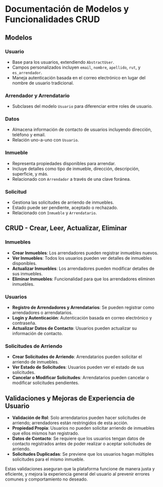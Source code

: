# Documentación de Modelos y Funcionalidades CRUD

## Modelos

### Usuario
- Base para los usuarios, extendiendo `AbstractUser`.
- Campos personalizados incluyen `email`, `nombre`, `apellido`, `rut`, y `es_arrendador`.
- Maneja autenticación basada en el correo electrónico en lugar del nombre de usuario tradicional.

### Arrendador y Arrendatario
- Subclases del modelo `Usuario` para diferenciar entre roles de usuario.

### Datos
- Almacena información de contacto de usuarios incluyendo dirección, teléfono y email.
- Relación uno-a-uno con `Usuario`.

### Inmueble
- Representa propiedades disponibles para arrendar.
- Incluye detalles como tipo de inmueble, dirección, descripción, superficie, y más.
- Relacionado con `Arrendador` a través de una clave foránea.

### Solicitud
- Gestiona las solicitudes de arriendo de inmuebles.
- Estado puede ser pendiente, aceptado o rechazado.
- Relacionado con `Inmueble` y `Arrendatario`.

## CRUD - Crear, Leer, Actualizar, Eliminar

### Inmuebles
- **Crear Inmuebles**: Los arrendadores pueden registrar inmuebles nuevos.
- **Ver Inmuebles**: Todos los usuarios pueden ver detalles de inmuebles disponibles.
- **Actualizar Inmuebles**: Los arrendadores pueden modificar detalles de sus inmuebles.
- **Eliminar Inmuebles**: Funcionalidad para que los arrendadores eliminen inmuebles.

### Usuarios
- **Registro de Arrendadores y Arrendatarios**: Se pueden registrar como arrendadores o arrendatarios.
- **Login y Autenticación**: Autenticación basada en correo electrónico y contraseña.
- **Actualizar Datos de Contacto**: Usuarios pueden actualizar su información de contacto.

### Solicitudes de Arriendo
- **Crear Solicitudes de Arriendo**: Arrendatarios pueden solicitar el arriendo de inmuebles.
- **Ver Estado de Solicitudes**: Usuarios pueden ver el estado de sus solicitudes.
- **Cancelar o Modificar Solicitudes**: Arrendatarios pueden cancelar o modificar solicitudes pendientes.

## Validaciones y Mejoras de Experiencia de Usuario

- **Validación de Rol**: Solo arrendatarios pueden hacer solicitudes de arriendo; arrendadores están restringidos de esta acción.
- **Propiedad Propia**: Usuarios no pueden solicitar arriendo de inmuebles que ellos mismos han registrado.
- **Datos de Contacto**: Se requiere que los usuarios tengan datos de contacto registrados antes de poder realizar o aceptar solicitudes de arriendo.
- **Solicitudes Duplicadas**: Se previene que los usuarios hagan múltiples solicitudes para el mismo inmueble.

Estas validaciones aseguran que la plataforma funcione de manera justa y eficiente, y mejora la experiencia general del usuario al prevenir errores comunes y comportamiento no deseado.